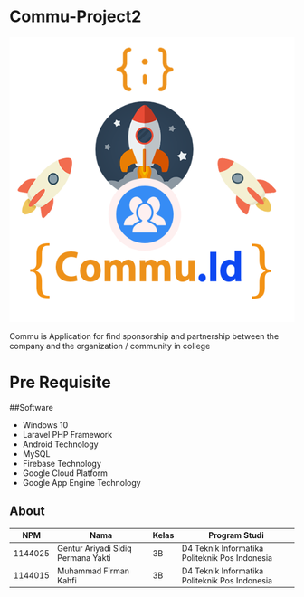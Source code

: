 # Commu-Project2
<p align="center">
  <img src="./img/laporan/logo-commu.png">
</p>
Commu is Application for find sponsorship and partnership  between the company and the organization / community in college

# Pre Requisite
##Software
* Windows 10
* Laravel PHP Framework
* Android Technology
* MySQL
* Firebase Technology
* Google Cloud Platform
* Google App Engine Technology

## About

NPM| Nama| Kelas | Program Studi
------------ | ------------- | ------------- | -------------
1144025| Gentur Ariyadi Sidiq Permana Yakti| 3B| D4 Teknik Informatika Politeknik Pos Indonesia
1144015| Muhammad Firman Kahfi| 3B| D4 Teknik Informatika Politeknik Pos Indonesia
